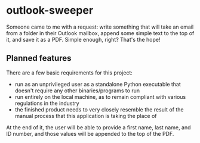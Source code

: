 # outlook-sweeper
Someone came to me with a request: write something that will take an email from a folder in their Outlook mailbox, append some simple text to the top of it, and save it as a PDF. Simple enough, right? That's the hope! 

## Planned features
There are a few basic requirements for this project:

- run as an unprivileged user as a standalone Python executable that doesn't require any other binaries/programs to run
- run entirely on the local machine, as to remain compliant with various regulations in the industry
- the finished product needs to very closely resemble the result of the manual process that this application is taking the place of

At the end of it, the user will be able to provide a first name, last name, and ID number, and those values will be appended to the top of the PDF. 
